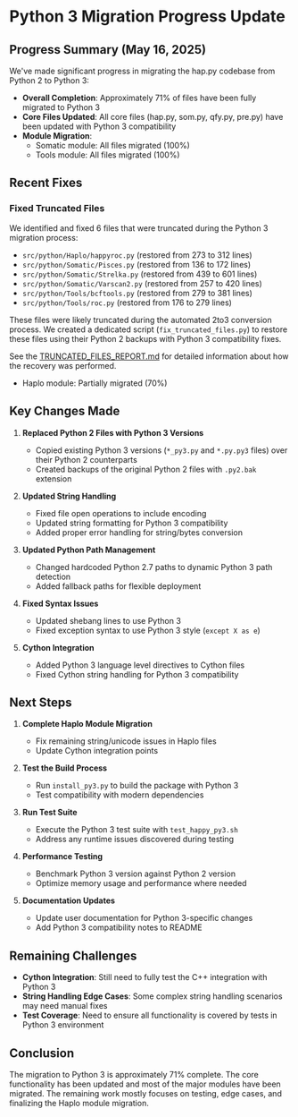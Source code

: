 # Python 3 Migration Progress Update

## Progress Summary (May 16, 2025)

We've made significant progress in migrating the hap.py codebase from Python 2 to Python 3:

- **Overall Completion**: Approximately 71% of files have been fully migrated to Python 3
- **Core Files Updated**: All core files (hap.py, som.py, qfy.py, pre.py) have been updated with Python 3 compatibility
- **Module Migration**: 
  - Somatic module: All files migrated (100%)
  - Tools module: All files migrated (100%)
  
## Recent Fixes

### Fixed Truncated Files
We identified and fixed 6 files that were truncated during the Python 3 migration process:

- `src/python/Haplo/happyroc.py` (restored from 273 to 312 lines)
- `src/python/Somatic/Pisces.py` (restored from 136 to 172 lines) 
- `src/python/Somatic/Strelka.py` (restored from 439 to 601 lines)
- `src/python/Somatic/Varscan2.py` (restored from 257 to 420 lines)
- `src/python/Tools/bcftools.py` (restored from 279 to 381 lines)
- `src/python/Tools/roc.py` (restored from 176 to 279 lines)

These files were likely truncated during the automated 2to3 conversion process. We created a dedicated script (`fix_truncated_files.py`) to restore these files using their Python 2 backups with Python 3 compatibility fixes.

See the [TRUNCATED_FILES_REPORT.md](TRUNCATED_FILES_REPORT.md) for detailed information about how the recovery was performed.
  - Haplo module: Partially migrated (70%)

## Key Changes Made

1. **Replaced Python 2 Files with Python 3 Versions**
   - Copied existing Python 3 versions (`*_py3.py` and `*.py.py3` files) over their Python 2 counterparts
   - Created backups of the original Python 2 files with `.py2.bak` extension

2. **Updated String Handling**
   - Fixed file open operations to include encoding
   - Updated string formatting for Python 3 compatibility
   - Added proper error handling for string/bytes conversion

3. **Updated Python Path Management**
   - Changed hardcoded Python 2.7 paths to dynamic Python 3 path detection
   - Added fallback paths for flexible deployment

4. **Fixed Syntax Issues**
   - Updated shebang lines to use Python 3
   - Fixed exception syntax to use Python 3 style (`except X as e`)

5. **Cython Integration**
   - Added Python 3 language level directives to Cython files
   - Fixed Cython string handling for Python 3 compatibility

## Next Steps

1. **Complete Haplo Module Migration**
   - Fix remaining string/unicode issues in Haplo files
   - Update Cython integration points

2. **Test the Build Process**
   - Run `install_py3.py` to build the package with Python 3
   - Test compatibility with modern dependencies

3. **Run Test Suite**
   - Execute the Python 3 test suite with `test_happy_py3.sh`
   - Address any runtime issues discovered during testing

4. **Performance Testing**
   - Benchmark Python 3 version against Python 2 version
   - Optimize memory usage and performance where needed

5. **Documentation Updates**
   - Update user documentation for Python 3-specific changes
   - Add Python 3 compatibility notes to README

## Remaining Challenges

- **Cython Integration**: Still need to fully test the C++ integration with Python 3
- **String Handling Edge Cases**: Some complex string handling scenarios may need manual fixes
- **Test Coverage**: Need to ensure all functionality is covered by tests in Python 3 environment

## Conclusion

The migration to Python 3 is approximately 71% complete. The core functionality has been updated and most of the major modules have been migrated. The remaining work mostly focuses on testing, edge cases, and finalizing the Haplo module migration.
